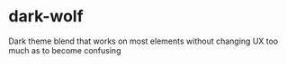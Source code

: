 # dark-wolf
Dark theme blend that works on most elements without changing UX too much as to become confusing
